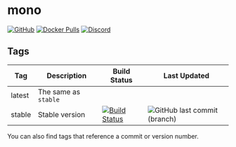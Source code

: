 # mono

[![GitHub](https://img.shields.io/badge/source-github-lightgrey)](https://github.com/hotio/docker-mono)
[![Docker Pulls](https://img.shields.io/docker/pulls/hotio/mono)](https://hub.docker.com/r/hotio/mono)
[![Discord](https://img.shields.io/discord/610068305893523457?color=738ad6&label=discord&logo=discord&logoColor=white)](https://discord.gg/CdaP4VT)

## Tags

| Tag      | Description          | Build Status                                                                                                                                      | Last Updated                                                                                       |
| ---------|----------------------|---------------------------------------------------------------------------------------------------------------------------------------------------|----------------------------------------------------------------------------------------------------|
| latest   | The same as `stable` |                                                                                                                                                   |                                                                                                    |
| stable   | Stable version       | [![Build Status](https://cloud.drone.io/api/badges/hotio/docker-mono/status.svg?ref=refs/heads/stable)](https://cloud.drone.io/hotio/docker-mono) | ![GitHub last commit (branch)](https://img.shields.io/github/last-commit/hotio/docker-mono/stable) |

You can also find tags that reference a commit or version number.
